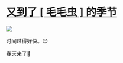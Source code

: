 # [又到了 [ 毛毛虫 ] 的季节](https://github.com/jaaleng/jaaleng.github.io/issues/189)

![](https://pic.superbed.cc/item/67cfddcbf688033adbaf1993.jpg)

时间过得好快。😊

<!--more-->

春天来了🌴